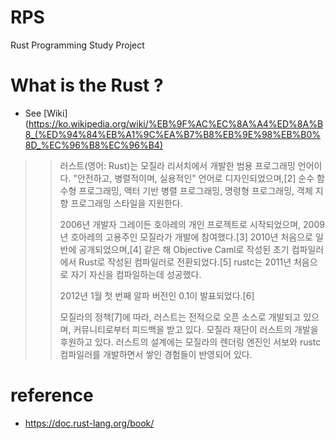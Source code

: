 # RPS
Rust Programming Study Project

# What is the Rust ? 
- See [Wiki](https://ko.wikipedia.org/wiki/%EB%9F%AC%EC%8A%A4%ED%8A%B8_(%ED%94%84%EB%A1%9C%EA%B7%B8%EB%9E%98%EB%B0%8D_%EC%96%B8%EC%96%B4)

>> 러스트(영어: Rust)는 모질라 리서치에서 개발한 범용 프로그래밍 언어이다. "안전하고, 병렬적이며, 실용적인" 언어로 디자인되었으며,[2] 순수 함수형 프로그래밍, 액터 기반 병렬 프로그래밍, 명령형 프로그래밍, 객체 지향 프로그래밍 스타일을 지원한다.
>> 
>> 2006년 개발자 그레이든 호아레의 개인 프로젝트로 시작되었으며, 2009년 호아레의 고용주인 모질라가 개발에 참여했다.[3] 2010년 처음으로 일반에 공개되었으며,[4] 같은 해 Objective Caml로 작성된 초기 컴파일러에서 Rust로 작성된 컴파일러로 전환되었다.[5] rustc는 2011년 처음으로 자기 자신을 컴파일하는데 성공했다.
>> 
>> 2012년 1월 첫 번째 알파 버전인 0.1이 발표되었다.[6]
>> 
>> 모질라의 정책[7]에 따라, 러스트는 전적으로 오픈 소스로 개발되고 있으며, 커뮤니티로부터 피드백을 받고 있다. 모질라 재단이 러스트의 개발을 후원하고 있다. 러스트의 설계에는 모질라의 렌더링 엔진인 서보와 rustc 컴파일러를 개발하면서 쌓인 경험들이 반영되어 있다.

# reference
- https://doc.rust-lang.org/book/
